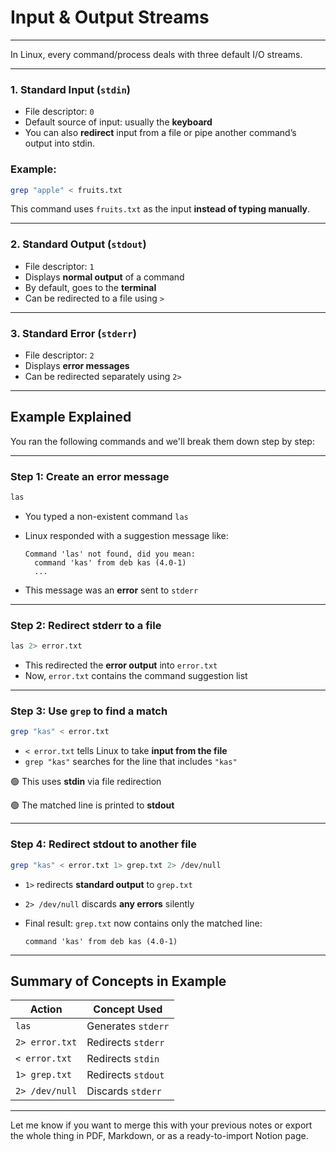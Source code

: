 # Input & Output Streams

---

In Linux, every command/process deals with three default I/O streams.

---

### 1. Standard Input (`stdin`)

- File descriptor: `0`
- Default source of input: usually the **keyboard**
- You can also **redirect** input from a file or pipe another command’s output into stdin.

### Example:

```bash
grep "apple" < fruits.txt
```

This command uses `fruits.txt` as the input **instead of typing manually**.

---

### 2. Standard Output (`stdout`)

- File descriptor: `1`
- Displays **normal output** of a command
- By default, goes to the **terminal**
- Can be redirected to a file using `>`

---

### 3. Standard Error (`stderr`)

- File descriptor: `2`
- Displays **error messages**
- Can be redirected separately using `2>`

---

## Example Explained

You ran the following commands and we'll break them down step by step:

---

### Step 1: Create an error message

```bash
las

```

- You typed a non-existent command `las`
- Linux responded with a suggestion message like:
    
    ```
    Command 'las' not found, did you mean:
      command 'kas' from deb kas (4.0-1)
      ...
    
    ```
    
- This message was an **error** sent to `stderr`

---

### Step 2: Redirect stderr to a file

```bash
las 2> error.txt

```

- This redirected the **error output** into `error.txt`
- Now, `error.txt` contains the command suggestion list

---

### Step 3: Use `grep` to find a match

```bash
grep "kas" < error.txt

```

- `< error.txt` tells Linux to take **input from the file**
- `grep "kas"` searches for the line that includes `"kas"`

🟢 This uses **stdin** via file redirection

🟢 The matched line is printed to **stdout**

---

### Step 4: Redirect stdout to another file

```bash
grep "kas" < error.txt 1> grep.txt 2> /dev/null

```

- `1>` redirects **standard output** to `grep.txt`
- `2> /dev/null` discards **any errors** silently
- Final result: `grep.txt` now contains only the matched line:
    
    ```
    command 'kas' from deb kas (4.0-1)
    
    ```
    

---

## Summary of Concepts in Example

| Action | Concept Used |
| --- | --- |
| `las` | Generates `stderr` |
| `2> error.txt` | Redirects `stderr` |
| `< error.txt` | Redirects `stdin` |
| `1> grep.txt` | Redirects `stdout` |
| `2> /dev/null` | Discards `stderr` |

---

Let me know if you want to merge this with your previous notes or export the whole thing in PDF, Markdown, or as a ready-to-import Notion page.